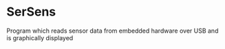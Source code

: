 SerSens
=======

Program which reads sensor data from embedded hardware over USB and is graphically displayed
